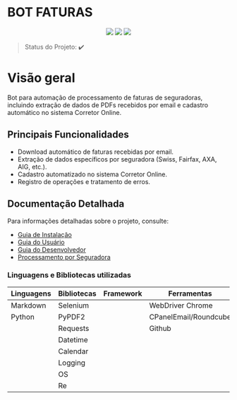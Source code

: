 <h1> BOT FATURAS </h1>

<p align="center">
  <img src="https://img.shields.io/badge/Python-3.13.2-darkgreen?style=for-the-badge&logo=python&logoColor=white" />
  <img src="https://img.shields.io/static/v1?label=TESTES&message=%3E90&color=yellow&style=for-the-badge"/>
  <img src="https://img.shields.io/static/v1?label=STATUS&message=EM DESENVOLVIMENTO&color=yellow&style=for-the-badge"/>
</p>

> Status do Projeto: ✔️

# Visão geral

Bot para automação de processamento de faturas de seguradoras, incluindo extração de dados de PDFs recebidos por email e cadastro automático no sistema Corretor Online.

## Principais Funcionalidades

- Download automático de faturas recebidas por email.
- Extração de dados específicos por seguradora (Swiss, Fairfax, AXA, AIG, etc.).
- Cadastro automatizado no sistema Corretor Online.
- Registro de operações e tratamento de erros.

## Documentação Detalhada

Para informações detalhadas sobre o projeto, consulte:

- [Guia de Instalação](./docs/instalacao.md)
- [Guia do Usuário](./docs/guia-usuario.md)
- [Guia do Desenvolvedor](./docs/guia-desenvolvedor.md)
- [Processamento por Seguradora](./docs/processos-seguradoras.md)

### Linguagens e Bibliotecas utilizadas


| Linguagens | Bibliotecas | Framework | Ferramentas           |
|------------|-------------|-----------|-----------------------|
| Markdown   | Selenium    |           | WebDriver Chrome      |
| Python     | PyPDF2      |           | CPanelEmail/Roundcube |
|            | Requests    |           | Github                |
|            | Datetime    |           |                       |
|            | Calendar    |           |                       |
|            | Logging     |           |                       |
|            | OS          |           |                       |
|            | Re          |           |                       |



